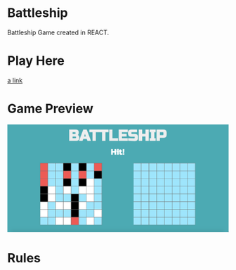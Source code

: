 # Battleship

Battleship Game created in REACT.

# Play Here

[a link](https://github.com/user/repo/blob/branch/other_file.md)

# Game Preview

![Battleship Game](./img/preview.png)

# Rules
